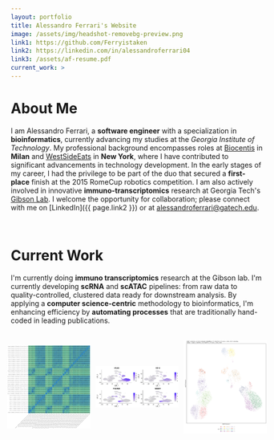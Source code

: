 ```yaml
---
layout: portfolio
title: Alessandro Ferrari's Website
image: /assets/img/headshot-removebg-preview.png
link1: https://github.com/Ferryistaken
link2: https://linkedin.com/in/alessandroferrari04
link3: /assets/af-resume.pdf
current_work: >
---
```


# About Me

I am Alessandro Ferrari, a **software engineer** with a specialization in **bioinformatics**, currently advancing my studies at the *Georgia Institute of Technology*. My professional background encompasses roles at [Biocentis](/work_experience/biocentis/) in **Milan** and [WestSideEats](/work_experience/westsideeats/) in **New York**, where I have contributed to significant advancements in technology development. In the early stages of my career, I had the privilege to be part of the duo that secured a **first-place** finish at the 2015 RomeCup robotics competition. I am also actively involved in innovative **immuno-transcriptomics** research at Georgia Tech's [Gibson Lab](https://ggibsongt.wixsite.com/gibsongatech). I welcome the opportunity for collaboration; please connect with me on [LinkedIn]({{ page.link2 }}) or at [alessandroferrari@gatech.edu](mailto:alessandroferrari@gatech.edu).

<br>

# Current Work

I'm currently doing **immuno transcriptomics** research at the Gibson lab. I'm currently developing **scRNA** and **scATAC** pipelines: from raw data to quality-controlled, clustered data ready for downstream analysis. By applying a **computer science-centric** methodology to bioinformatics, I'm enhancing efficiency by **automating processes** that are traditionally hand-coded in leading publications.

<br>

<div style="display: flex; justify-content: center; align-items: center;">
  <img src="/assets/img/portfolio/dune.png" style="width: 33%; margin-right: 10px;" alt="Description 1">
  <img src="/assets/img/portfolio/marker.png" style="width: 33%; margin-right: 10px;" alt="Description 2">
  <img src="/assets/img/portfolio/umap.png" style="width: 33%;" alt="Description 3">
</div>

<br>
